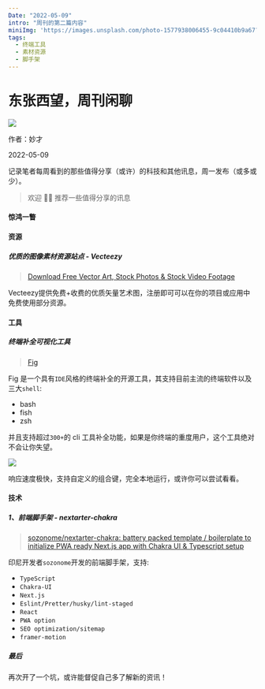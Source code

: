 ```yaml
---
Date: "2022-05-09"
intro: "周刊的第二篇内容"
miniImg: 'https://images.unsplash.com/photo-1577938006455-9c04410b9a67?crop=entropy&cs=tinysrgb&fit=max&fm=jpg&ixid=MnwxNjUyNjZ8MHwxfHJhbmRvbXx8fHx8fHx8fDE2NTE1MTE3ODQ&ixlib=rb-1.2.1&q=80&w=400'
tags: 
  - 终端工具
  - 素材资源
  - 脚手架
---
```


# 东张西望，周刊闲聊

![](https://images.unsplash.com/photo-1577938006455-9c04410b9a67?crop=entropy&cs=tinysrgb&fit=max&fm=jpg&ixid=MnwxNjUyNjZ8MHwxfHJhbmRvbXx8fHx8fHx8fDE2NTE1MTE3ODQ&ixlib=rb-1.2.1&q=80&w=1080)

作者：妙才

2022-05-09

记录笔者每周看到的那些值得分享（或许）的科技和其他讯息，周一发布（或多或少）。

> 欢迎 👏🏻 推荐一些值得分享的讯息

#### 惊鸿一瞥



#### 资源

##### 优质的图像素材资源站点 - Vecteezy

> [Download Free Vector Art, Stock Photos & Stock Video Footage](https://www.vecteezy.com/)

Vecteezy提供免费+收费的优质矢量艺术图，注册即可可以在你的项目或应用中免费使用部分资源。



#### 工具

##### 终端补全可视化工具

> [Fig](https://fig.io/)

Fig 是一个具有`IDE`风格的终端补全的开源工具，其支持目前主流的终端软件以及三大`shell`:

- bash
- fish
- zsh

并且支持超过`300+`的 cli 工具补全功能，如果是你终端的重度用户，这个工具绝对不会让你失望。

![](https://fig.io/images/slideshow/screenshots/scripts.png)

响应速度极快，支持自定义的组合键，完全本地运行，或许你可以尝试看看。

#### 技术

##### 1、前端脚手架 - nextarter-chakra

> [sozonome/nextarter-chakra: battery packed template / boilerplate to initialize PWA ready Next.js app with Chakra UI & Typescript setup](https://github.com/sozonome/nextarter-chakra)

印尼开发者`sozonome`开发的前端脚手架，支持:

- `TypeScript` 
- `Chakra-UI`
- `Next.js`
- `Eslint/Pretter/husky/lint-staged` 
- `React`
- `PWA option`
- `SEO optimization/sitemap`
- `framer-motion`

##### 最后

再次开了一个坑，或许能督促自己多了解新的资讯！
